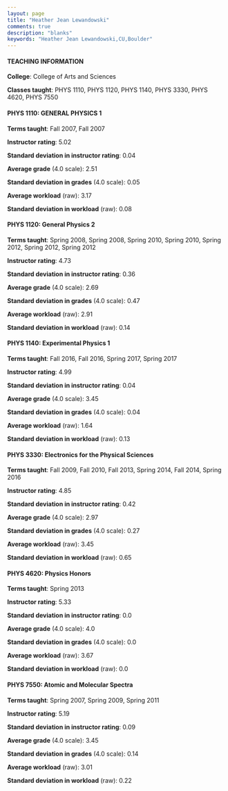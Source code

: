 ```yaml
---
layout: page
title: "Heather Jean Lewandowski" 
comments: true
description: "blanks"
keywords: "Heather Jean Lewandowski,CU,Boulder"
---
```

<head>
<script src="https://ajax.googleapis.com/ajax/libs/jquery/2.1.3/jquery.min.js"></script>
<script src="https://dl.dropboxusercontent.com/s/pc42nxpaw1ea4o9/highcharts.js?dl=0"></script>
<!-- <script src="../assets/js/highcharts.js"></script> -->
<style type="text/css">@font-face {
	font-family: "Bebas Neue";
	src: url(https://www.filehosting.org/file/details/544349/BebasNeue Regular.otf) format("opentype");
	}
	h1.Bebas { 
		font-family: "Bebas Neue", Verdana, Tahoma;
	}
</style>
</head>
	   
#### TEACHING INFORMATION

**College**: College of Arts and Sciences

**Classes taught**: PHYS 1110, PHYS 1120, PHYS 1140, PHYS 3330, PHYS 4620, PHYS 7550

#### PHYS 1110: GENERAL PHYSICS 1

**Terms taught**: Fall 2007, Fall 2007

**Instructor rating**: 5.02

**Standard deviation in instructor rating**: 0.04

**Average grade** (4.0 scale): 2.51

**Standard deviation in grades** (4.0 scale): 0.05

**Average workload** (raw): 3.17

**Standard deviation in workload** (raw): 0.08

#### PHYS 1120: General Physics 2

**Terms taught**: Spring 2008, Spring 2008, Spring 2010, Spring 2010, Spring 2012, Spring 2012, Spring 2012

**Instructor rating**: 4.73

**Standard deviation in instructor rating**: 0.36

**Average grade** (4.0 scale): 2.69

**Standard deviation in grades** (4.0 scale): 0.47

**Average workload** (raw): 2.91

**Standard deviation in workload** (raw): 0.14

#### PHYS 1140: Experimental Physics 1

**Terms taught**: Fall 2016, Fall 2016, Spring 2017, Spring 2017

**Instructor rating**: 4.99

**Standard deviation in instructor rating**: 0.04

**Average grade** (4.0 scale): 3.45

**Standard deviation in grades** (4.0 scale): 0.04

**Average workload** (raw): 1.64

**Standard deviation in workload** (raw): 0.13

#### PHYS 3330: Electronics for the Physical Sciences

**Terms taught**: Fall 2009, Fall 2010, Fall 2013, Spring 2014, Fall 2014, Spring 2016

**Instructor rating**: 4.85

**Standard deviation in instructor rating**: 0.42

**Average grade** (4.0 scale): 2.97

**Standard deviation in grades** (4.0 scale): 0.27

**Average workload** (raw): 3.45

**Standard deviation in workload** (raw): 0.65

#### PHYS 4620: Physics Honors

**Terms taught**: Spring 2013

**Instructor rating**: 5.33

**Standard deviation in instructor rating**: 0.0

**Average grade** (4.0 scale): 4.0

**Standard deviation in grades** (4.0 scale): 0.0

**Average workload** (raw): 3.67

**Standard deviation in workload** (raw): 0.0

#### PHYS 7550: Atomic and Molecular Spectra

**Terms taught**: Spring 2007, Spring 2009, Spring 2011

**Instructor rating**: 5.19

**Standard deviation in instructor rating**: 0.09

**Average grade** (4.0 scale): 3.45

**Standard deviation in grades** (4.0 scale): 0.14

**Average workload** (raw): 3.01

**Standard deviation in workload** (raw): 0.22

